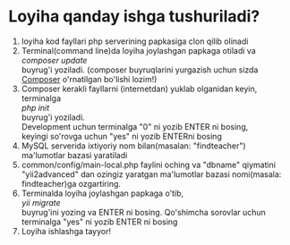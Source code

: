 <p align="center">
    <h1>Loyiha qanday ishga tushuriladi?</h1>
</p>

<ol>
    <li>loyiha kod fayllari php serverining papkasiga clon qilib olinadi</li>
    <li>Terminal(command line)da loyiha joylashgan papkaga otiladi va <br><i>composer update</i><br> buyrug'i yoziladi. (composer buyruqlarini yurgazish uchun sizda <a href="https://getcomposer.org/download/">Composer</a> o'rnatilgan bo'lishi lozim!)</li>
    <li>Composer kerakli fayllarni (internetdan) yuklab olganidan keyin, terminalga <br><i>php init</i><br> buyrug'i yoziladi. 
    <br>Development uchun terminalga "0" ni yozib ENTER ni bosing, 
    <br>keyingi so'rovga uchun "yes" ni yozib ENTERni bosing</li>
    <li>MySQL serverida ixtiyoriy nom bilan(masalan: "findteacher") ma'lumotlar bazasi yaratiladi</li>
    <li>common/config/main-local.php faylini oching va "dbname" qiymatini "yii2advanced" dan ozingiz yaratgan ma'lumotlar bazasi nomi(masala: findteacher)ga ozgartiring.</li>
    <li>Terminalda loyiha joylashgan papkaga o'tib, <br><i>yii migrate</i><br>
    buyrug'ini yozing va ENTER ni bosing. Qo'shimcha sorovlar uchun terminalga "yes" ni yozib ENTER ni bosing</li>
    <li>Loyiha ishlashga tayyor!</li>
</ol>
